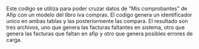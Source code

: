 Este codigo se utiliza para poder cruzar datos de "Mis comprobantes" de Afip con un modelo del libro iva compras. El codigo genera un identificador unico en ambas tablas y las posteriormente las compara. El resultado son tres archivos, uno que genera las facturas faltantes en sistema, otro que genera las facturas que faltan en afip y otro que genera posibles errores de carga.
